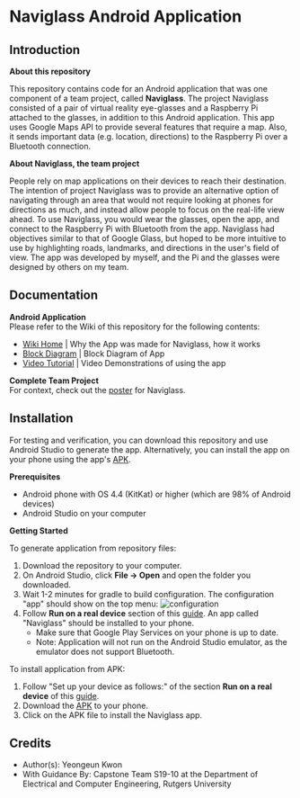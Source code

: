 # Naviglass Android Application

## Introduction
**About this repository**

This repository contains code for an Android application that was one component of a team project, called **Naviglass**. The project Naviglass consisted of a pair of virtual reality eye-glasses and a Raspberry Pi attached to the glasses, in addition to this Android application. This app uses Google Maps API to provide several features that require a map. Also, it sends important data (e.g. location, directions) to the Raspberry Pi over a Bluetooth connection. 

**About Naviglass, the team project**

People rely on map applications on their devices to reach their destination. The intention of project Naviglass was to provide an alternative option of navigating through an area that would not require looking at phones for directions as much, and instead allow people to focus on the real-life view ahead. To use Naviglass, you would wear the glasses, open the app, and connect to the Raspberry Pi with Bluetooth from the app. Naviglass had objectives similar to that of Google Glass, but hoped to be more intuitive to use by highlighting roads, landmarks, and directions in the user's field of view. The app was developed by myself, and the Pi and the glasses were designed by others on my team. 

## Documentation 
**Android Application** 
<br />
Please refer to the Wiki of this repository for the following contents: 
* [Wiki Home](https://github.com/yeongeunkwon/Android-App-Naviglass/wiki) | Why the App was made for Naviglass, how it works 
* [Block Diagram](https://github.com/yeongeunkwon/Android-App-Naviglass/wiki/Block-Diagram) | Block Diagram of App
* [Video Tutorial](https://github.com/yeongeunkwon/Android-App-Naviglass/wiki/Video-Tutorial) | Video Demonstrations of using the app 

**Complete Team Project** 
<br />
For context, check out the [poster](https://www.ece.rutgers.edu/sites/default/files/capstone/capstone2019/posters/S19-10-poster.pdf) for Naviglass. 

## Installation 
For testing and verification, you can download this repository and use Android Studio to generate the app. Alternatively, you can install the app on your phone using the app's [APK](/app/build/outputs/apk/debug/app-debug.apk). 

**Prerequisites**
* Android phone with OS 4.4 (KitKat) or higher (which are 98% of Android devices) 
* Android Studio on your computer

**Getting Started**

To generate application from repository files: 
1. Download the repository to your computer. 
1. On Android Studio, click **File -> Open** and open the folder you downloaded. 
1. Wait 1-2 minutes for gradle to build configuration. The configuration "app" should show on the top menu: ![configuration](https://user-images.githubusercontent.com/46125838/82724739-ab30c780-9d1b-11ea-8178-065473826559.PNG) 
1. Follow **Run on a real device** section of this [guide](https://developer.android.com/training/basics/firstapp/running-app#RealDevice). An app called "Naviglass" should be installed to your phone. 
    * Make sure that Google Play Services on your phone is up to date. 
    * Note: Application will not run on the Android Studio emulator, as the emulator does not support Bluetooth. 

To install application from APK: 
1. Follow "Set up your device as follows:" of the section **Run on a real device** of this [guide](https://developer.android.com/training/basics/firstapp/running-app#RealDevice). 
1. Download the [APK](/app/build/outputs/apk/debug/app-debug.apk) to your phone. 
1. Click on the APK file to install the Naviglass app. 

## Credits 
* Author(s): Yeongeun Kwon 
* With Guidance By: Capstone Team S19-10 at the Department of Electrical and Computer Engineering, Rutgers University
